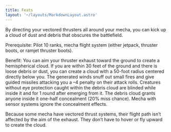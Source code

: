 ```yaml
---
title: Feats
layout: '~/layouts/MarkdownLayout.astro'
---
```

By directing your vectored thrusters all around your mecha, you can kick up a
cloud of dust and debris that obscures the battlefield.

Prerequisite: Pilot 10 ranks, mecha flight system (either jetpack, thruster
boots, or ramjet thruster boots).

Benefit: You can aim your thruster exhaust toward the ground to create a
hemispherical cloud. If you are within 30 feet of the ground and there is
loose debris or dust, you can create a cloud with a 50-foot radius centered
directly below you. The generated winds snuff out small fires and give guided
missiles attacking you a –4 penalty on their attack rolls. Creatures without
eye protection caught within the debris cloud are blinded while inside it and
for 1 round after emerging from it. The debris cloud grants anyone inside it
one-half concealment (20% miss chance). Mecha with sensor systems ignore the
concealment effects.

Because some mecha have vectored thrust systems, their flight path isn’t
affected by the aim of the exhaust. They don’t have to hover or fly upward to
create the cloud.

